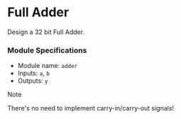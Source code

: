 # Full Adder

Design a 32 bit Full Adder. 

### Module Specifications

- Module name: `adder`
- Inputs: `a`, `b`
- Outputs: `y`

> [!NOTE]
> There's no need to implement carry-in/carry-out signals!